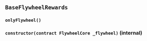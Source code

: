 ## `BaseFlywheelRewards`





### `onlyFlywheel()`






### `constructor(contract FlywheelCore _flywheel)` (internal)








